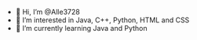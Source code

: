 - 👋 Hi, I’m @Alle3728
- 👀 I’m interested in Java, C++, Python, HTML and CSS
- 🌱 I’m currently learning Java and Python

<!---
Alle3728/Alle3728 is a ✨ special ✨ repository because its `README.md` (this file) appears on your GitHub profile.
You can click the Preview link to take a look at your changes.
--->
